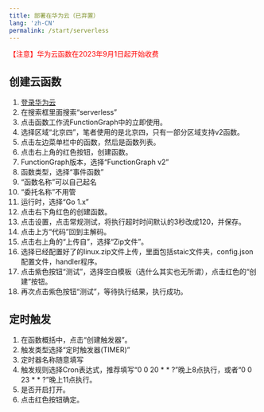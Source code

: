 ```yaml
---
title: 部署在华为云（已弃置）
lang: 'zh-CN'
permalink: /start/serverless
---
```

<span style="color:red;">【注意】华为云函数在2023年9月1日起开始收费</span>
## 创建云函数
1. [登录华为云](https://www.huaweicloud.com/)
2. 在搜索框里面搜索“serverless”
3. 点击函数工作流FunctionGraph中的立即使用。
4. 选择区域“北京四”，笔者使用的是北京四，只有一部分区域支持v2函数。
5. 点击左边菜单栏中的函数，然后是函数列表。
6. 点击右上角的红色按钮，创建函数。
7. FunctionGraph版本，选择“FunctionGraph v2”
8. 函数类型，选择“事件函数”
9. “函数名称”可以自己起名
10. “委托名称”不用管
11. 运行时，选择“Go 1.x”
12. 点击右下角红色的创建函数。
13. 点击设置，点击常规测试，将执行超时时间默认的3秒改成120，并保存。
14. 点击上方“代码”回到主解码。
15. 点击右上角的“上传自”，选择“Zip文件”。
16. 选择已经配置好了的linux.zip文件上传，里面包括staic文件夹，config.json配置文件，handler程序。
17. 点击紫色按钮“测试”，选择空白模板（选什么其实也无所谓），点击红色的“创建”按钮。
18. 再次点击紫色按钮“测试”，等待执行结果，执行成功。

## 定时触发
1. 在函数概括中，点击“创建触发器”。
2. 触发类型选择“定时触发器(TIMER)”
3. 定时器名称随意填写
4. 触发规则选择Cron表达式，推荐填写“0 0 20 * * ?”晚上8点执行，或者“0 0 23 * * ?”晚上11点执行。
5. 是否开启打开。
6. 点击红色按钮确定。